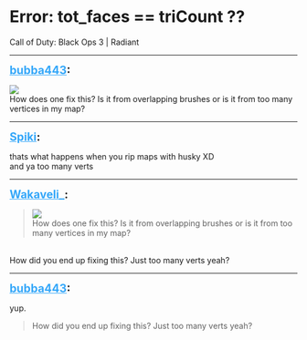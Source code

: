 # Error: tot_faces == triCount ??
Call of Duty: Black Ops 3 | Radiant

---
<strong style="font-size: 1.4em;"><span style="text-decoration: underline;text-decoration-color: #34a7f9;"><span style="color:#34a7f9;">bubba443</span></span>:</strong>

<p><img src="1160"><br />How does one fix this? Is it from overlapping brushes or is it from too many vertices in my map?</p>

---
<strong style="font-size: 1.4em;"><span style="text-decoration: underline;text-decoration-color: #34a7f9;"><span style="color:#34a7f9;">Spiki</span></span>:</strong>

<p>thats what happens when you rip maps with husky XD<br />and ya too many verts</p>

---
<strong style="font-size: 1.4em;"><span style="text-decoration: underline;text-decoration-color: #34a7f9;"><span style="color:#34a7f9;">Wakaveli_</span></span>:</strong>

<p><blockquote><img src="1160"><br />How does one fix this? Is it from overlapping brushes or is it from too many vertices in my map?<br /></blockquote><br />How did you end up fixing this? Just too many verts yeah?</p>

---
<strong style="font-size: 1.4em;"><span style="text-decoration: underline;text-decoration-color: #34a7f9;"><span style="color:#34a7f9;">bubba443</span></span>:</strong>

<p>yup. <br /><blockquote>How did you end up fixing this? Just too many verts yeah?<br /></blockquote></p>

